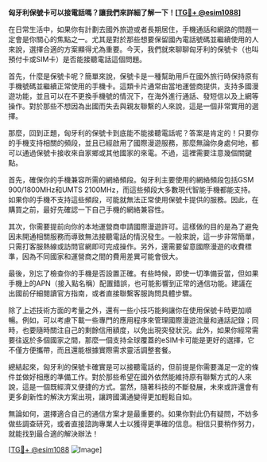 **匈牙利保號卡可以接電話嗎？讓我們來詳細了解一下！[[TG💪+ @esim1088](https://t.me/s/esim1088)]**

在日常生活中，如果你有計劃去國外旅遊或者長期居住，手機通話和網路的問題一定會是你關心的焦點之一。尤其是對於那些想要保留國內電話號碼並繼續使用的人來說，選擇合適的方案顯得尤為重要。今天，我們就來聊聊匈牙利的保號卡（也叫預付卡或SIM卡）是否能接聽電話這個問題。

首先，什麼是保號卡呢？簡單來說，保號卡是一種幫助用戶在國外旅行時保持原有手機號碼並繼續正常使用的手機卡。這類卡片通常由當地運營商提供，支持多國漫遊功能，並且可以在不更換手機號的情況下，在海外進行通話、發短信以及上網等操作。對於那些不想因為出國而失去與親友聯繫的人來說，這是一個非常實用的選擇。

那麼，回到正題，匈牙利的保號卡到底能不能接聽電話呢？答案是肯定的！只要你的手機支持相關的頻段，並且已經啟用了國際漫遊服務，那麼無論你身處何地，都可以通過保號卡接收來自家鄉或其他國家的來電。不過，這裡需要注意幾個關鍵點。

首先，確保你的手機兼容所需的網絡頻段。匈牙利主要使用的網絡頻段包括GSM 900/1800MHz和UMTS 2100MHz，而這些頻段大多數現代智能手機都能支持。如果你的手機不支持這些頻段，可能就無法正常使用保號卡提供的服務。因此，在購買之前，最好先確認一下自己手機的網絡兼容性。

其次，你需要提前向你的本地運營商申請國際漫遊許可。這樣做的目的是為了避免因未開通相關服務而導致無法接聽電話的情況發生。一般來說，這一步非常簡單，只需打客服熱線或訪問官網即可完成操作。另外，還需要留意國際漫遊的收費標準，因為不同國家和運營商之間的費用差異可能會很大。

最後，別忘了檢查你的手機是否設置正確。有些時候，即使一切準備妥當，但如果手機上的APN（接入點名稱）配置錯誤，也可能影響到正常的通信功能。建議在出國前仔細閱讀官方指南，或者直接聯繫客服詢問具體步驟。

除了上述技術方面的考量之外，還有一些小技巧能夠讓你在使用保號卡時更加順暢。例如，可以考慮下載一些專門的應用程序來管理國際漫遊流量和通話記錄；同時，也要隨時關注自己的剩餘信用額度，以免出現突發狀況。此外，如果你經常需要往返於多個國家之間，那麼一個支持全球覆蓋的eSIM卡可能是更好的選擇，它不僅方便攜帶，而且還能根據實際需求靈活調整套餐。

總結起來，匈牙利的保號卡確實是可以接聽電話的，但前提是你需要滿足一定的條件並做好相應的準備工作。對於那些希望在國外依然能維持原有聯繫方式的人來說，這是一個既經濟又便捷的方式。當然，隨著科技的不斷發展，未來或許還會有更多創新性的解決方案出現，讓跨國溝通變得更加輕鬆自如。

無論如何，選擇適合自己的通信方案才是最重要的。如果你對此仍有疑問，不妨多做些調查研究，或者直接諮詢專業人士以獲得更準確的信息。相信只要稍作努力，就能找到最合適的解決辦法！

[[TG💪+ @esim1088](https://t.me/s/esim1088) ![Image](https://i.postimg.cc/4NQfJmqS/Snipaste-2025-05-13-00-14-12.png)]